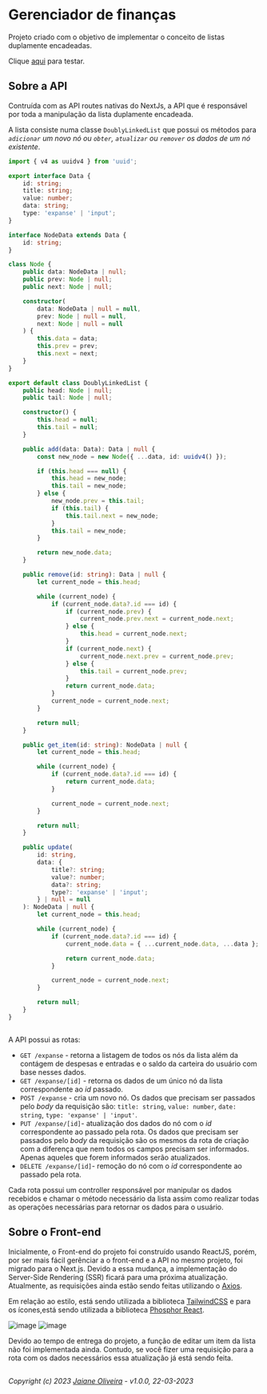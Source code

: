 # Gerenciador de finanças
Projeto criado com o objetivo de implementar o conceito de listas duplamente encadeadas.

Clique [aqui](https://expanses-manager.vercel.app/) para testar.

## Sobre a API
Contruída com as API routes nativas do NextJs, a API que é responsável por toda a manipulação da lista duplamente encadeada. 

A lista consiste numa classe `DoublyLinkedList` que possui os métodos para *`adicionar` um novo nó ou `obter`, `atualizar` ou `remover` os dados de um nó existente*.

```ts
import { v4 as uuidv4 } from 'uuid';

export interface Data {
	id: string;
	title: string;
	value: number;
	data: string;
	type: 'expanse' | 'input';
}

interface NodeData extends Data {
	id: string;
}

class Node {
	public data: NodeData | null;
	public prev: Node | null;
	public next: Node | null;

	constructor(
		data: NodeData | null = null,
		prev: Node | null = null,
		next: Node | null = null
	) {
		this.data = data;
		this.prev = prev;
		this.next = next;
	}
}

export default class DoublyLinkedList {
	public head: Node | null;
	public tail: Node | null;

	constructor() {
		this.head = null;
		this.tail = null;
	}

	public add(data: Data): Data | null {
		const new_node = new Node({ ...data, id: uuidv4() });

		if (this.head === null) {
			this.head = new_node;
			this.tail = new_node;
		} else {
			new_node.prev = this.tail;
			if (this.tail) {
				this.tail.next = new_node;
			}
			this.tail = new_node;
		}

		return new_node.data;
	}

	public remove(id: string): Data | null {
		let current_node = this.head;

		while (current_node) {
			if (current_node.data?.id === id) {
				if (current_node.prev) {
					current_node.prev.next = current_node.next;
				} else {
					this.head = current_node.next;
				}
				if (current_node.next) {
					current_node.next.prev = current_node.prev;
				} else {
					this.tail = current_node.prev;
				}
				return current_node.data;
			}
			current_node = current_node.next;
		}

		return null;
	}

	public get_item(id: string): NodeData | null {
		let current_node = this.head;

		while (current_node) {
			if (current_node.data?.id === id) {
				return current_node.data;
			}

			current_node = current_node.next;
		}

		return null;
	}

	public update(
		id: string,
		data: {
			title?: string;
			value?: number;
			data?: string;
			type?: 'expanse' | 'input';
		} | null = null
	): NodeData | null {
		let current_node = this.head;

		while (current_node) {
			if (current_node.data?.id === id) {
				current_node.data = { ...current_node.data, ...data };

				return current_node.data;
			}

			current_node = current_node.next;
		}

		return null;
	}
}



```

A API possui as rotas:
- `GET /expanse` - retorna a listagem de todos os nós da lista além da contágem de despesas e entradas e o saldo da carteira do usuário com base nesses dados.
- `GET /expanse/[id]` - retorna os dados de um único nó da lista correspondente ao *id* passado.
- `POST /expanse` - cria um novo nó. Os dados que precisam ser passados pelo *body* da requisição são: `title: string`, `value: number`, `date: string`, `type: 'expanse' | 'input'`.
- `PUT /expanse/[id]`- atualização dos dados do nó com o *id* correspondente ao passado pela rota. Os dados que precisam ser passados pelo *body* da requisição são os mesmos da rota de criação com a diferença que nem todos os campos precisam ser informados. Apenas aqueles que forem informados serão atualizados.
- `DELETE /expanse/[id]`- remoção do nó com o *id* correspondente ao passado pela rota.

Cada rota possui um controller responsável por manipular os dados recebidos e chamar o método necessário da lista assim como realizar todas as operações necessárias para retornar os dados para o usuário.

## Sobre o Front-end
Inicialmente, o Front-end do projeto foi construído usando ReactJS, porém, por ser mais fácil gerênciar a o front-end e a API no mesmo projeto, foi migrado para o Next.js. Devido a essa mudança, a implementação do Server-Side Rendering (SSR) ficará para uma próxima atualização. Atualmente, as requisições ainda estão sendo feitas utilizando o [Axios](https://axios-http.com/ptbr/docs/intro).

Em relação ao estilo, está sendo utilizada a biblioteca [TailwindCSS](https://tailwindcss.com/) e para os ícones,está sendo utilizada a biblioteca [Phosphor React](https://github.com/phosphor-icons/react).

![image](https://user-images.githubusercontent.com/82323559/226903953-560c64a8-2f59-4d53-98c4-9c1271d104d9.png)
![image](https://user-images.githubusercontent.com/82323559/226903997-98feb479-2b08-4260-bca0-f60c6619944b.png)

Devido ao tempo de entrega do projeto, a função de editar um item da lista não foi implementada ainda. Contudo, se você fizer uma requisição para a rota com os dados necessários essa atualização já está sendo feita.

## 
*Copyright (c) 2023 [Jaiane Oliveira](https://github.com/JaianeOliveira) - v1.0.0, 22-03-2023*
